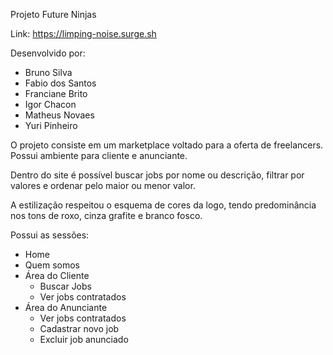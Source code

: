 Projeto Future Ninjas

Link: https://limping-noise.surge.sh

Desenvolvido por:
- Bruno Silva
- Fabio dos Santos
- Franciane Brito
- Igor Chacon
- Matheus Novaes
- Yuri Pinheiro

O projeto consiste em um marketplace voltado para a oferta de freelancers. Possui ambiente para cliente e anunciante.

Dentro do site é possível buscar jobs por nome ou descrição, filtrar por valores e ordenar pelo maior ou menor valor.

A estilização respeitou o esquema de cores da logo, tendo predominância nos tons de roxo, cinza grafite e branco fosco.

Possui as sessões:
- Home
- Quem somos
- Área do Cliente
  - Buscar Jobs
  - Ver jobs contratados
- Área do Anunciante
  - Ver jobs contratados
  - Cadastrar novo job
  - Excluir job anunciado
  
